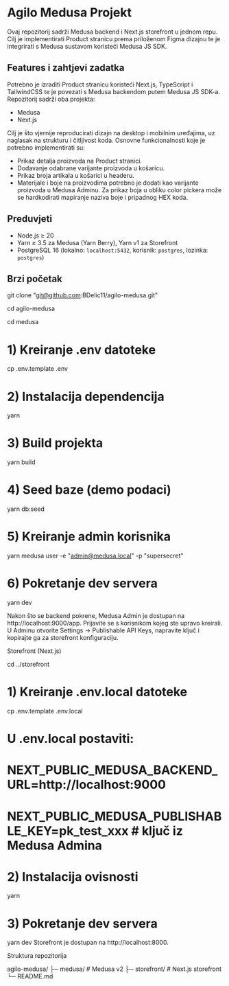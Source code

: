 # Agilo Medusa Projekt

Ovaj repozitorij sadrži Medusa backend i Next.js storefront u jednom repu. 
Cilj je implementirati Product stranicu prema priloženom Figma dizajnu te je integrirati s Medusa sustavom koristeći Medusa JS SDK.

## Features i zahtjevi zadatka

Potrebno je izraditi Product stranicu koristeći Next.js, TypeScript i TailwindCSS te je povezati s Medusa backendom putem Medusa JS SDK-a. Repozitorij sadrži oba projekta:
- Medusa 
- Next.js

Cilj je što vjernije reproducirati dizajn na desktop i mobilnim uređajima, uz naglasak na strukturu i čitljivost koda. Osnovne funkcionalnosti koje je potrebno implementirati su:
- Prikaz detalja proizvoda na Product stranici.
- Dodavanje odabrane varijante proizvoda u košaricu.
- Prikaz broja artikala u košarici u headeru.
- Materijale i boje na proizvodima potrebno je dodati kao varijante proizvoda u Medusa Adminu.
 Za prikaz boja u obliku color pickera može se hardkodirati mapiranje naziva boje i pripadnog HEX koda.

## Preduvjeti

- Node.js ≥ 20
- Yarn ≥ 3.5 za Medusa (Yarn Berry), Yarn v1 za Storefront
- PostgreSQL 16 (lokalno: `localhost:5432`, korisnik: `postgres`, lozinka: `postgres`)

## Brzi početak

git clone "git@github.com:BDelic11/agilo-medusa.git"

cd agilo-medusa

cd medusa

# 1) Kreiranje .env datoteke
cp .env.template .env

# 2) Instalacija dependencija
yarn

# 3) Build projekta
yarn build

# 4) Seed baze (demo podaci)
yarn db:seed

# 5) Kreiranje admin korisnika
yarn medusa user -e "admin@medusa.local" -p "supersecret"

# 6) Pokretanje dev servera
yarn dev

Nakon što se backend pokrene, Medusa Admin je dostupan na http://localhost:9000/app. 
Prijavite se s korisnikom kojeg ste upravo kreirali. U Adminu otvorite Settings → Publishable API Keys, napravite ključ i kopirajte ga za storefront konfiguraciju.

Storefront (Next.js)

cd ../storefront

# 1) Kreiranje .env.local datoteke
cp .env.template .env.local

# U .env.local postaviti:
# NEXT_PUBLIC_MEDUSA_BACKEND_URL=http://localhost:9000
# NEXT_PUBLIC_MEDUSA_PUBLISHABLE_KEY=pk_test_xxx   # ključ iz Medusa Admina

# 2) Instalacija ovisnosti
yarn

# 3) Pokretanje dev servera
yarn dev
Storefront je dostupan na http://localhost:8000.

Struktura repozitorija

agilo-medusa/
├─ medusa/        # Medusa v2 
├─ storefront/    # Next.js storefront
└─ README.md
